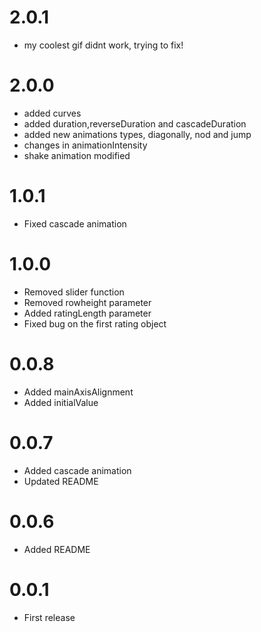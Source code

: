 # 2.0.1
* my coolest gif didnt work, trying to fix!

# 2.0.0
* added curves
* added duration,reverseDuration and cascadeDuration
* added new animations types, diagonally, nod and jump
* changes in animationIntensity
* shake animation modified

# 1.0.1
* Fixed cascade animation

# 1.0.0
* Removed slider function
* Removed rowheight parameter
* Added ratingLength parameter
* Fixed bug on the first rating object

# 0.0.8
* Added mainAxisAlignment
* Added initialValue

# 0.0.7
* Added cascade animation
* Updated README

# 0.0.6
* Added README

# 0.0.1
* First release